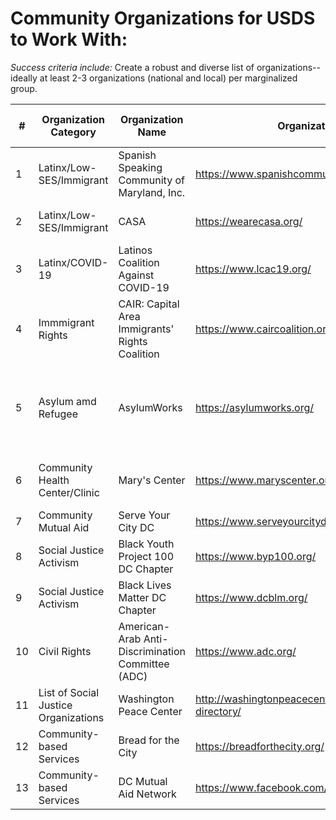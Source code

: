 # Community Organizations for USDS to Work With: 

*Success criteria include:*
Create a robust and diverse list of organizations-- ideally at least 2-3 organizations (national and local) per marginalized group.

| #  | Organization Category | Organization Name | Organization Website | Location | USDS Connection | POC (Point of Contact)
|---|---|---|---|--|--|--|
| 1 | Latinx/Low-SES/Immigrant | Spanish Speaking Community of Maryland, Inc. | https://www.spanishcommunityofmd.org/  | DMV: Maryland | Anissa Pérez | Maria Herrera, Executive Director
| 2 | Latinx/Low-SES/Immigrant | CASA | https://wearecasa.org/ | DMV: Maryland and PA | 
| 3 | Latinx/COVID-19 | Latinos Coalition Against COVID-19 | https://www.lcac19.org/ | National | |
| 4 | Immmigrant Rights | CAIR: Capital Area Immigrants' Rights Coalition | https://www.caircoalition.org/ | DMV: Washington, DC
| 5 | Asylum amd Refugee | AsylumWorks | https://asylumworks.org/ | DMV: Washington, DC | Jess Weeden and Anissa Pérez | Joan Hodges-Wu, Founder & Executive Director
| 6 | Community Health Center/Clinic | Mary's Center | https://www.maryscenter.org/ | DMV: Washington, DC & Maryland |  | 
| 7 | Community Mutual Aid | Serve Your City DC | https://www.serveyourcitydc.org/ | DC | Glennette Clark | Jillian Burford |
| 8 | Social Justice Activism | Black Youth Project 100 DC Chapter | https://www.byp100.org/ | DC & National | Glennette Clark | Jillian Burford |
| 9 | Social Justice Activism | Black Lives Matter DC Chapter | https://www.dcblm.org/ | DC | Glennette Clark | |
| 10 | Civil Rights | American-Arab Anti-Discrimination Committee (ADC) | https://www.adc.org/ | National | | |
| 11 | List of Social Justice Organizations | Washington Peace Center | http://washingtonpeacecenter.net/organization-directory/ | Local & National | Glennette Clark | |
|12 | Community-based Services | Bread for the City | https://breadforthecity.org/ | DC | Glennette Clark | |
|13 | Community-based Services | DC Mutual Aid Network | https://www.facebook.com/groups/492881801379594/ | DC | Glennette Clark | Jillian Burford |
